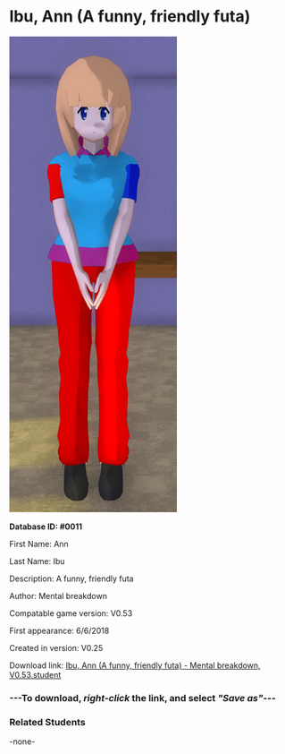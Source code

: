 # Ibu, Ann (A funny, friendly futa)

<img src="../../Files/Images/Ibu, Ann (A funny, friendly futa).png" title="Ibu, Ann (A funny, friendly futa) - Mental breakdown, V0.53">

**Database ID: #0011**

First Name: Ann

Last Name: Ibu

Description: A funny, friendly futa

Author: Mental breakdown

Compatable game version: V0.53

First appearance: 6/6/2018

Created in version: V0.25

Download link: <a href="https://raw.githubusercontent.com/Arbiter1223/Daigaku-Gurashi-Custom-Students/master/Files/Student%20Files/Ibu%2C%20Ann%20(A%20funny%2C%20friendly%20futa)%20-%20Mental%20breakdown%2C%20V0.53.student">Ibu, Ann (A funny, friendly futa) - Mental breakdown, V0.53.student</a>

### ---**To download, _right-click_ the link, and select _"Save as"_**---

### Related Students

-none-
